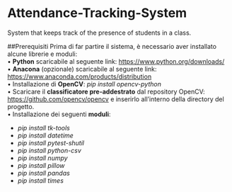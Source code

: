 # Attendance-Tracking-System
System that keeps track of the presence of students in a class. <br>

##Prerequisiti 
Prima di far partire il sistema, è necessario aver installato alcune librerie e moduli: <br>
• **Python** scaricabile al seguente link: https://www.python.org/downloads/ <br>
• **Anacona** (opzionale) scaricabile al seguente link: https://www.anaconda.com/products/distribution <br>
• Installazione di **OpenCV**: *pip install opencv-python* <br>
• Scaricare il **classificatore pre-addestrato** dal repository OpenCV: https://github.com/opencv/opencv e inserirlo all’interno della directory del progetto. <br>
• Installazione dei seguenti **moduli**: <br>
- *pip install tk-tools*
- *pip install datetime*
- *pip install pytest-shutil*
- *pip install python-csv*
- *pip install numpy*
- *pip install pillow*
- *pip install pandas*
- *pip install times*
